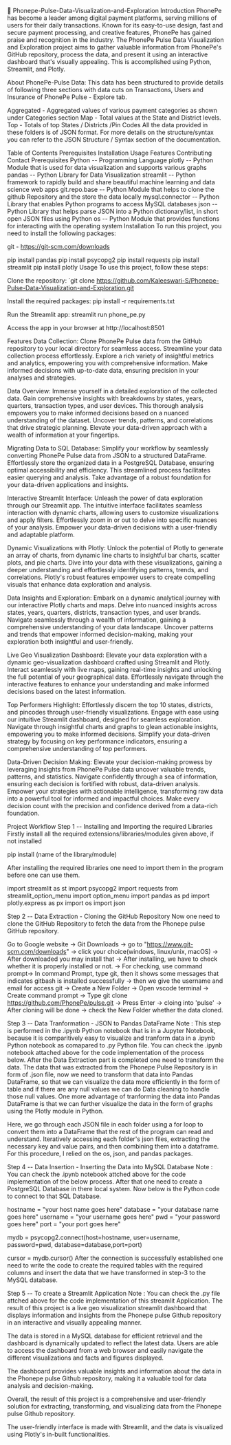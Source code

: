 📱 Phonepe-Pulse-Data-Visualization-and-Exploration
Introduction
PhonePe has become a leader among digital payment platforms, serving millions of users for their daily transactions. Known for its easy-to-use design, fast and secure payment processing, and creative features, PhonePe has gained praise and recognition in the industry. The PhonePe Pulse Data Visualization and Exploration project aims to gather valuable information from PhonePe's GitHub repository, process the data, and present it using an interactive dashboard that's visually appealing. This is accomplished using Python, Streamlit, and Plotly.

About PhonePe-Pulse Data:
This data has been structured to provide details of following three sections with data cuts on Transactions, Users and Insurance of PhonePe Pulse - Explore tab.

Aggregated - Aggregated values of various payment categories as shown under Categories section
Map - Total values at the State and District levels.
Top - Totals of top States / Districts /Pin Codes
All the data provided in these folders is of JSON format. For more details on the structure/syntax you can refer to the JSON Structure / Syntax section of the documentation.

Table of Contents
Prerequisites
Installation
Usage
Features
Contributing
Contact
Prerequisites
Python -- Programming Language
plotly -- Python Module that is used for data visualization and supports various graphs
pandas -- Python Library for Data Visualization
streamlit -- Python framework to rapidly build and share beautiful machine learning and data science web apps
git.repo.base -- Python Module that helps to clone the github Repository and the store the data locally
mysql.connector -- Python Library that enables Python programs to access MySQL databases
json -- Python Library that helps parse JSON into a Python dictionary/list, in short open JSON files using Python
os -- Python Module that provides functions for interacting with the operating system
Installation
To run this project, you need to install the following packages:

git - https://git-scm.com/downloads

 pip install pandas
 pip install psycopg2
 pip install requests
 pip install streamlit
 pip install plotly
Usage
To use this project, follow these steps:

Clone the repository: `git clone https://github.com/Kaleeswari-S/Phonepe-Pulse-Data-Visualization-and-Exploration.git

Install the required packages: pip install -r requirements.txt

Run the Streamlit app: streamlit run phone_pe.py

Access the app in your browser at http://localhost:8501

Features
Data Collection: Clone PhonePe Pulse data from the GitHub repository to your local directory for seamless access. Streamline your data collection process effortlessly. Explore a rich variety of insightful metrics and analytics, empowering you with comprehensive information. Make informed decisions with up-to-date data, ensuring precision in your analyses and strategies.

Data Overview: Immerse yourself in a detailed exploration of the collected data. Gain comprehensive insights with breakdowns by states, years, quarters, transaction types, and user devices. This thorough analysis empowers you to make informed decisions based on a nuanced understanding of the dataset. Uncover trends, patterns, and correlations that drive strategic planning. Elevate your data-driven approach with a wealth of information at your fingertips.

Migrating Data to SQL Database: Simplify your workflow by seamlessly converting PhonePe Pulse data from JSON to a structured DataFrame. Effortlessly store the organized data in a PostgreSQL Database, ensuring optimal accessibility and efficiency. This streamlined process facilitates easier querying and analysis. Take advantage of a robust foundation for your data-driven applications and insights.

Interactive Streamlit Interface: Unleash the power of data exploration through our Streamlit app. The intuitive interface facilitates seamless interaction with dynamic charts, allowing users to customize visualizations and apply filters. Effortlessly zoom in or out to delve into specific nuances of your analysis. Empower your data-driven decisions with a user-friendly and adaptable platform.

Dynamic Visualizations with Plotly: Unlock the potential of Plotly to generate an array of charts, from dynamic line charts to insightful bar charts, scatter plots, and pie charts. Dive into your data with these visualizations, gaining a deeper understanding and effortlessly identifying patterns, trends, and correlations. Plotly's robust features empower users to create compelling visuals that enhance data exploration and analysis.

Data Insights and Exploration: Embark on a dynamic analytical journey with our interactive Plotly charts and maps. Delve into nuanced insights across states, years, quarters, districts, transaction types, and user brands. Navigate seamlessly through a wealth of information, gaining a comprehensive understanding of your data landscape. Uncover patterns and trends that empower informed decision-making, making your exploration both insightful and user-friendly.

Live Geo Visualization Dashboard: Elevate your data exploration with a dynamic geo-visualization dashboard crafted using Streamlit and Plotly. Interact seamlessly with live maps, gaining real-time insights and unlocking the full potential of your geographical data. Effortlessly navigate through the interactive features to enhance your understanding and make informed decisions based on the latest information.

Top Performers Highlight: Effortlessly discern the top 10 states, districts, and pincodes through user-friendly visualizations. Engage with ease using our intuitive Streamlit dashboard, designed for seamless exploration. Navigate through insightful charts and graphs to glean actionable insights, empowering you to make informed decisions. Simplify your data-driven strategy by focusing on key performance indicators, ensuring a comprehensive understanding of top performers.

Data-Driven Decision Making: Elevate your decision-making prowess by leveraging insights from PhonePe Pulse data uncover valuable trends, patterns, and statistics. Navigate confidently through a sea of information, ensuring each decision is fortified with robust, data-driven analysis. Empower your strategies with actionable intelligence, transforming raw data into a powerful tool for informed and impactful choices. Make every decision count with the precision and confidence derived from a data-rich foundation.

Project Workflow
Step 1 -- Installing and Importing the required Libraries
Firstly install all the required extensions/libraries/modules given above, if not installed

pip install (name of the library/module)

After installing the required libraries one need to import them in the program before one can use them.

import streamlit as st
import psycopg2
import requests
from streamlit_option_menu import option_menu
import pandas as pd
import plotly.express as px
import os
import json

Step 2 -- Data Extraction - Cloning the GitHub Repository
Now one need to clone the GitHub Repository to fetch the data from the Phonepe pulse GitHub repository.

Go to Google website -> Git Downloads -> go to "https://www.git-scm.com/downloads" -> click your choice(windows, linux/unix, macOS) -> After downloaded you may install that -> After installing, we have to check whether it is properly installed or not. -> For checking, use command prompt-> In command Prompt, type git, then it shows some messages that indicates gitbash is installed successfully -> then we give the username and email for access git -> Create a New Folder -> Open vscode terminal -> Create command prompt -> Type git clone https://github.com/PhonePe/pulse.git -> Press Enter -> cloing into 'pulse' -> After cloning will be done -> check the New Folder whether the data cloned.


Step 3 -- Data Tranformation - JSON to Pandas DataFrame
Note : This step is performed in the .ipynb Python notebook that is in a Jupyter Notebook, because it is comparitively easy to visualize and tranform data in a .ipynb Python notebook as comapared to .py Python file. You can check the .ipynb notebook attached above for the code implementation of the process below.
After the Data Extraction part is completed one need to transform the data. The data that was extracted from the Phonepe Pulse Repository is in form of .json file, now we need to transform that data into Pandas DataFrame, so that we can visualize the data more efficiently in the form of table and if there are any null values we can do Data cleaning to handle those null values. One more advantage of tranforming the data into Pandas DataFrame is that we can further visualize the data in the form of graphs using the Plotly module in Python.

Here, we go through each JSON file in each folder using a for loop to convert them into a DataFrame that the rest of the program can read and understand. Iteratively accessing each folder's json files, extracting the necessary key and value pairs, and then combining them into a dataframe. For this procedure, I relied on the os, json, and pandas packages.


Step 4 -- Data Insertion - Inserting the Data into MySQL Database
Note : You can check the .ipynb notebook attched above for the code implementation of the below process.
After that one need to create a PostgreSQL Database in there local system. Now below is the Python code to connect to that SQL Database.

hostname = "your host name goes here"
database = "your database name goes here"
username = "your username goes here"
pwd = "your password goes here"
port = "your port goes here"

mydb = psycopg2.connect(host=hostname, user=username, password=pwd, database=database,port=port)
                     
cursor = mydb.cursor()
After the connection is successfully established one need to write the code to create the required tables with the required columns and insert the data that we have transformed in step-3 to the MySQL database.


Step 5 -- To create a Streamlit Application
Note : You can check the .py file attched above for the code implementation of this streamlit Application.
The result of this project is a live geo visualization streamlit dashboard that displays information and insights from the Phonepe pulse Github repository in an interactive and visually appealing manner.

The data is stored in a MySQL database for efficient retrieval and the dashboard is dynamically updated to reflect the latest data. Users are able to access the dashboard from a web browser and easily navigate the different visualizations and facts and figures displayed.

The dashboard provides valuable insights and information about the data in the Phonepe pulse Github repository, making it a valuable tool for data analysis and decision-making.

Overall, the result of this project is a comprehensive and user-friendly solution for extracting, transforming, and visualizing data from the Phonepe pulse Github repository.

The user-friendly interface is made with Streamlit, and the data is visualized using Plotly's in-built functionalities.
